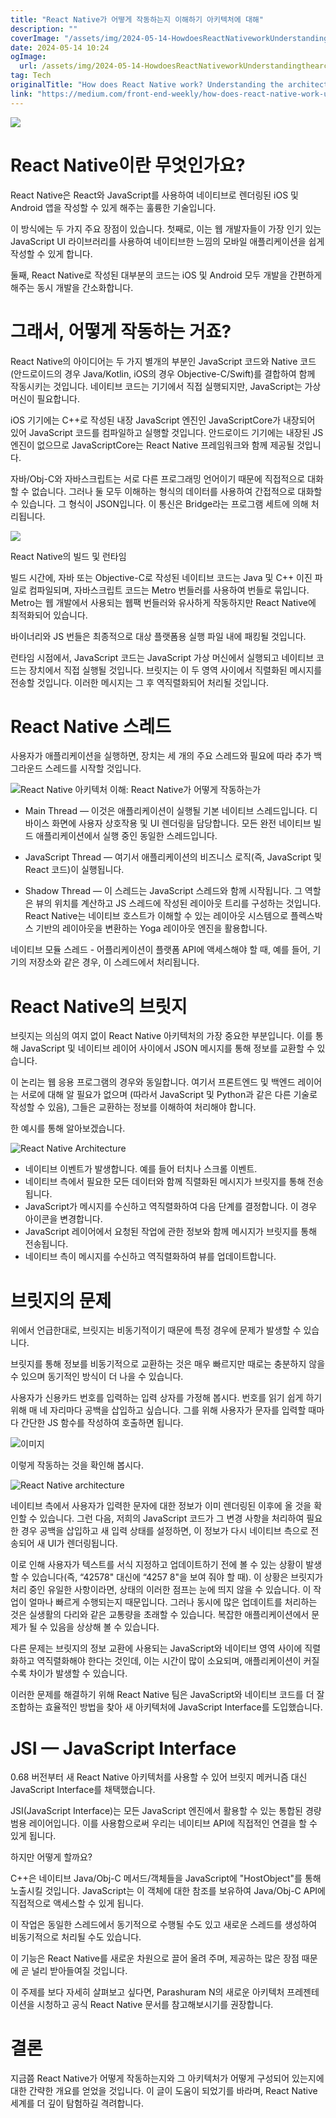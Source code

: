 ```yaml
---
title: "React Native가 어떻게 작동하는지 이해하기 아키텍처에 대해"
description: ""
coverImage: "/assets/img/2024-05-14-HowdoesReactNativeworkUnderstandingthearchitecture_0.png"
date: 2024-05-14 10:24
ogImage: 
  url: /assets/img/2024-05-14-HowdoesReactNativeworkUnderstandingthearchitecture_0.png
tag: Tech
originalTitle: "How does React Native work? Understanding the architecture"
link: "https://medium.com/front-end-weekly/how-does-react-native-work-understanding-the-architecture-d9d714e402e0"
---
```



<img src="/assets/img/2024-05-14-ReactNativeArchitecture.png" />

# React Native이란 무엇인가요?

React Native은 React와 JavaScript를 사용하여 네이티브로 렌더링된 iOS 및 Android 앱을 작성할 수 있게 해주는 훌륭한 기술입니다.

이 방식에는 두 가지 주요 장점이 있습니다. 첫째로, 이는 웹 개발자들이 가장 인기 있는 JavaScript UI 라이브러리를 사용하여 네이티브한 느낌의 모바일 애플리케이션을 쉽게 작성할 수 있게 합니다.



둘째, React Native로 작성된 대부분의 코드는 iOS 및 Android 모두 개발을 간편하게 해주는 동시 개발을 간소화합니다.

# 그래서, 어떻게 작동하는 거죠?

React Native의 아이디어는 두 가지 별개의 부분인 JavaScript 코드와 Native 코드(안드로이드의 경우 Java/Kotlin, iOS의 경우 Objective-C/Swift)를 결합하여 함께 작동시키는 것입니다. 네이티브 코드는 기기에서 직접 실행되지만, JavaScript는 가상 머신이 필요합니다.

iOS 기기에는 C++로 작성된 내장 JavaScript 엔진인 JavaScriptCore가 내장되어 있어 JavaScript 코드를 컴파일하고 실행할 것입니다. 안드로이드 기기에는 내장된 JS 엔진이 없으므로 JavaScriptCore는 React Native 프레임워크와 함께 제공될 것입니다.



자바/Obj-C와 자바스크립트는 서로 다른 프로그래밍 언어이기 때문에 직접적으로 대화할 수 없습니다. 그러나 둘 모두 이해하는 형식의 데이터를 사용하여 간접적으로 대화할 수 있습니다. 그 형식이 JSON입니다. 이 통신은 Bridge라는 프로그램 세트에 의해 처리됩니다.

![](/assets/img/2024-05-14-HowdoesReactNativeworkUnderstandingthearchitecture_1.png)

React Native의 빌드 및 런타임

빌드 시간에, 자바 또는 Objective-C로 작성된 네이티브 코드는 Java 및 C++ 이진 파일로 컴파일되며, 자바스크립트 코드는 Metro 번들러를 사용하여 번들로 묶입니다. Metro는 웹 개발에서 사용되는 웹팩 번들러와 유사하게 작동하지만 React Native에 최적화되어 있습니다.



바이너리와 JS 번들은 최종적으로 대상 플랫폼용 실행 파일 내에 패킹될 것입니다.

런타임 시점에서, JavaScript 코드는 JavaScript 가상 머신에서 실행되고 네이티브 코드는 장치에서 직접 실행될 것입니다. 브릿지는 이 두 영역 사이에서 직렬화된 메시지를 전송할 것입니다. 이러한 메시지는 그 후 역직렬화되어 처리될 것입니다.

# React Native 스레드

사용자가 애플리케이션을 실행하면, 장치는 세 개의 주요 스레드와 필요에 따라 추가 백그라운드 스레드를 시작할 것입니다.



![React Native 아키텍처 이해: React Native가 어떻게 작동하는가](/assets/img/2024-05-14-HowdoesReactNativeworkUnderstandingthearchitecture_2.png)

- Main Thread — 이것은 애플리케이션이 실행될 기본 네이티브 스레드입니다. 디바이스 화면에 사용자 상호작용 및 UI 렌더링을 담당합니다. 모든 완전 네이티브 빌드 애플리케이션에서 실행 중인 동일한 스레드입니다.

- JavaScript Thread — 여기서 애플리케이션의 비즈니스 로직(즉, JavaScript 및 React 코드)이 실행됩니다.

- Shadow Thread — 이 스레드는 JavaScript 스레드와 함께 시작됩니다. 그 역할은 뷰의 위치를 계산하고 JS 스레드에 작성된 레이아웃 트리를 구성하는 것입니다. React Native는 네이티브 호스트가 이해할 수 있는 레이아웃 시스템으로 플렉스박스 기반의 레이아웃을 변환하는 Yoga 레이아웃 엔진을 활용합니다.



네이티브 모듈 스레드 - 어플리케이션이 플랫폼 API에 액세스해야 할 때, 예를 들어, 기기의 저장소와 같은 경우, 이 스레드에서 처리됩니다.

# React Native의 브릿지

브릿지는 의심의 여지 없이 React Native 아키텍처의 가장 중요한 부분입니다. 이를 통해 JavaScript 및 네이티브 레이어 사이에서 JSON 메시지를 통해 정보를 교환할 수 있습니다.

이 논리는 웹 응용 프로그램의 경우와 동일합니다. 여기서 프론트엔드 및 백엔드 레이어는 서로에 대해 알 필요가 없으며 (따라서 JavaScript 및 Python과 같은 다른 기술로 작성할 수 있음), 그들은 교환하는 정보를 이해하여 처리해야 합니다.



한 예시를 통해 알아보겠습니다.

![React Native Architecture](/assets/img/2024-05-14-HowdoesReactNativeworkUnderstandingthearchitecture_3.png)

- 네이티브 이벤트가 발생합니다. 예를 들어 터치나 스크롤 이벤트.
- 네이티브 측에서 필요한 모든 데이터와 함께 직렬화된 메시지가 브릿지를 통해 전송됩니다.
- JavaScript가 메시지를 수신하고 역직렬화하여 다음 단계를 결정합니다. 이 경우 아이콘을 변경합니다.
- JavaScript 레이어에서 요청된 작업에 관한 정보와 함께 메시지가 브릿지를 통해 전송됩니다.
- 네이티브 측이 메시지를 수신하고 역직렬화하여 뷰를 업데이트합니다.

# 브릿지의 문제



위에서 언급한대로, 브릿지는 비동기적이기 때문에 특정 경우에 문제가 발생할 수 있습니다.

브릿지를 통해 정보를 비동기적으로 교환하는 것은 매우 빠르지만 때로는 충분하지 않을 수 있으며 동기적인 방식이 더 나을 수 있습니다.

사용자가 신용카드 번호를 입력하는 입력 상자를 가정해 봅시다. 번호를 읽기 쉽게 하기 위해 매 네 자리마다 공백을 삽입하고 싶습니다. 그를 위해 사용자가 문자를 입력할 때마다 간단한 JS 함수를 작성하여 호출하면 됩니다.

![이미지](/assets/img/2024-05-14-HowdoesReactNativeworkUnderstandingthearchitecture_4.png)



이렇게 작동하는 것을 확인해 봅시다.

![React Native architecture](/assets/img/2024-05-14-HowdoesReactNativeworkUnderstandingthearchitecture_5.png)

네이티브 측에서 사용자가 입력한 문자에 대한 정보가 이미 렌더링된 이후에 올 것을 확인할 수 있습니다. 그런 다음, 저희의 JavaScript 코드가 그 변경 사항을 처리하여 필요한 경우 공백을 삽입하고 새 입력 상태를 설정하면, 이 정보가 다시 네이티브 측으로 전송되어 새 UI가 렌더링됩니다.

이로 인해 사용자가 텍스트를 서식 지정하고 업데이트하기 전에 볼 수 있는 상황이 발생할 수 있습니다(즉, “42578" 대신에 “4257 8"을 보여 줘야 할 때). 이 상황은 브릿지가 처리 중인 유일한 사항이라면, 상태의 이러한 점프는 눈에 띄지 않을 수 있습니다. 이 작업이 얼마나 빠르게 수행되는지 때문입니다. 그러나 동시에 많은 업데이트를 처리하는 것은 실생활의 다리와 같은 교통량을 초래할 수 있습니다. 복잡한 애플리케이션에서 문제가 될 수 있음을 상상해 볼 수 있습니다.



다른 문제는 브릿지의 정보 교환에 사용되는 JavaScript와 네이티브 영역 사이에 직렬화하고 역직렬화해야 한다는 것인데, 이는 시간이 많이 소요되며, 애플리케이션이 커질수록 차이가 발생할 수 있습니다.

이러한 문제를 해결하기 위해 React Native 팀은 JavaScript와 네이티브 코드를 더 잘 조합하는 효율적인 방법을 찾아 새 아키텍처에 JavaScript Interface를 도입했습니다.

# JSI — JavaScript Interface

0.68 버전부터 새 React Native 아키텍처를 사용할 수 있어 브릿지 메커니즘 대신 JavaScript Interface를 채택했습니다.



JSI(JavaScript Interface)는 모든 JavaScript 엔진에서 활용할 수 있는 통합된 경량 범용 레이어입니다. 이를 사용함으로써 우리는 네이티브 API에 직접적인 연결을 할 수 있게 됩니다.

하지만 어떻게 할까요?

C++은 네이티브 Java/Obj-C 메서드/객체들을 JavaScript에 "HostObject"를 통해 노출시킬 것입니다. JavaScript는 이 객체에 대한 참조를 보유하여 Java/Obj-C API에 직접적으로 액세스할 수 있게 됩니다.

이 작업은 동일한 스레드에서 동기적으로 수행될 수도 있고 새로운 스레드를 생성하여 비동기적으로 처리될 수도 있습니다.



이 기능은 React Native를 새로운 차원으로 끌어 올려 주며, 제공하는 많은 장점 때문에 곧 널리 받아들여질 것입니다.

이 주제를 보다 자세히 살펴보고 싶다면, Parashuram N의 새로운 아키텍처 프레젠테이션을 시청하고 공식 React Native 문서를 참고해보시기를 권장합니다.

# 결론

지금쯤 React Native가 어떻게 작동하는지와 그 아키텍처가 어떻게 구성되어 있는지에 대한 간략한 개요를 얻었을 것입니다. 이 글이 도움이 되었기를 바라며, React Native 세계를 더 깊이 탐험하길 격려합니다.